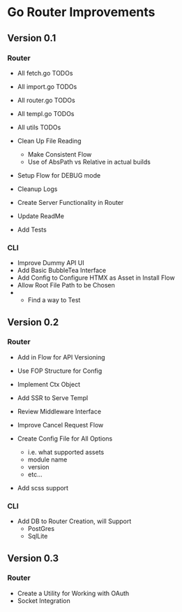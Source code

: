 # Go Router Improvements

## Version 0.1

### Router
* All fetch.go TODOs
* All import.go TODOs
* All router.go TODOs
* All templ.go TODOs
* All utils TODOs

* Clean Up File Reading
  * Make Consistent Flow
  * Use of AbsPath vs Relative in actual builds
* Setup Flow for DEBUG mode
* Cleanup Logs
* Create Server Functionality in Router
* Update ReadMe
* Add Tests

### CLI
* Improve Dummy API UI
* Add Basic BubbleTea Interface
* Add Config to Configure HTMX as Asset in Install Flow
* Allow Root File Path to be Chosen
* * Find a way to Test

## Version 0.2

### Router
* Add in Flow for API Versioning
* Use FOP Structure for Config
* Implement Ctx Object
* Add SSR to Serve Templ
* Review Middleware Interface
* Improve Cancel Request Flow
* Create Config File for All Options
  * i.e. what supported assets
  * module name
  * version
  * etc...

* Add scss support

### CLI
* Add DB to Router Creation, will Support
  * PostGres
  * SqlLite



## Version 0.3

### Router
* Create a Utility for Working with OAuth
* Socket Integration